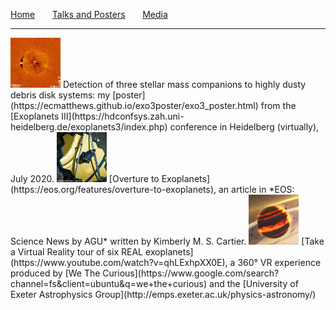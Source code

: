 [Home](https://ecmatthews.github.io/) &nbsp; &nbsp; &nbsp; [Talks and Posters](https://ecmatthews.github.io/slides) &nbsp; &nbsp; &nbsp; [Media](https://ecmatthews.github.io/media)

------


<img src="exo3poster/hd19257_thumbnail.png" alt="alt text" width="80"> 
Detection of three stellar mass companions to highly dusty debris disk systems: my [poster](https://ecmatthews.github.io/exo3poster/exo3_poster.html) from the [Exoplanets III](https://hdconfsys.zah.uni-heidelberg.de/exoplanets3/index.php) conference in Heidelberg (virtually), July 2020.

<img src="images/jwst_mirror.png" alt="alt text" width="80"> 
[Overture to Exoplanets](https://eos.org/features/overture-to-exoplanets), an article in *EOS: Science News by AGU* written by Kimberly M. S. Cartier.

<img src="images/VRexoplanets.png" alt="alt text" width="80"> 
[Take a Virtual Reality tour of six REAL exoplanets](https://www.youtube.com/watch?v=qhLExhpXX0E), a 360° VR experience produced by [We The Curious](https://www.google.com/search?channel=fs&client=ubuntu&q=we+the+curious) and the [University of Exeter Astrophysics Group](http://emps.exeter.ac.uk/physics-astronomy/)


<!---
[Geneva programmes for JWST](https://www.unige.ch/sciences/astro/en/news/programmes-jwst/)
-->
